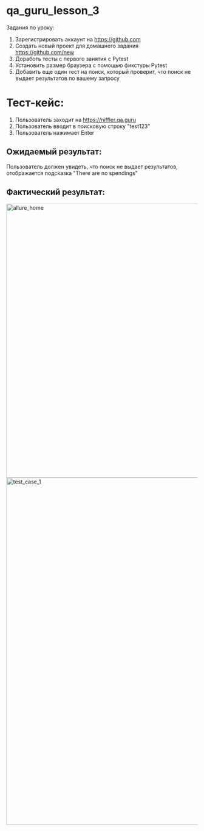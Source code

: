 # qa_guru_lesson_3

Задания по уроку:
1. Зарегистрировать аккаунт на https://github.com
2. Создать новый проект для домашнего задания https://github.com/new
3. Доработь тесты с первого занятия с Pytest
4. Установить размер браузера с помощью фикстуры Pytest
5. Добавить еще один тест на поиск, который проверит, что поиск не выдает результатов по вашему запросу

# Тест-кейс:

1. Пользователь заходит на https://niffler.qa.guru
2. Пользователь вводит в поисковую строку "test123"
3. Пользователь нажимает Enter

## Ожидаемый результат:
Пользователь должен увидеть, что поиск не выдает результатов, отображается подсказка "There are no spendings"

## Фактический результат:
<img width="1080" height="719" alt="allure_home" src="https://github.com/user-attachments/assets/600169eb-560b-4836-9850-914e1058e779" />
<img width="1919" height="911" alt="test_case_1" src="https://github.com/user-attachments/assets/8fca3388-cb94-4d55-81a3-d065efcc6bfd" />
